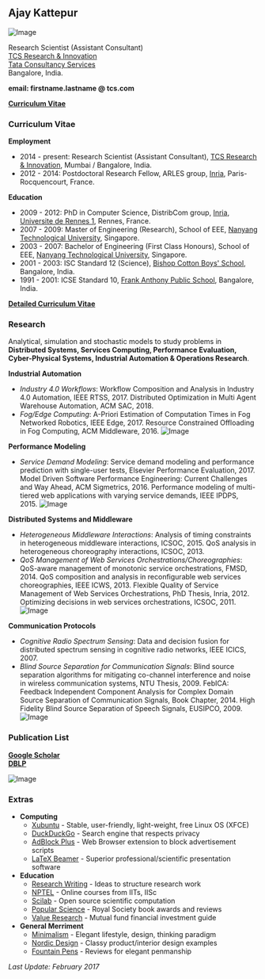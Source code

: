 ## Ajay Kattepur

![Image](https://ajaykattepur.github.io/ajaykattepur/ajay.jpg)

Research Scientist (Assistant Consultant)           
[TCS Research & Innovation](http://research-innovation.tcs.com/research/Pages/default.aspx)  
[Tata Consultancy Services](https://www.tcs.com/)  
Bangalore, India.

**email: firstname.lastname @ tcs.com**
  
  
[**Curriculum Vitae**](https://ajaykattepur.github.io/ajaykattepur/cv.md)
 
 
### Curriculum Vitae

**Employment**
- 2014 - present: Research Scientist (Assistant Consultant), [TCS Research & Innovation](http://research-innovation.tcs.com/research/Pages/default.aspx), Mumbai / Bangalore, India.
- 2012 - 2014: Postdoctoral Research Fellow, ARLES group, [Inria](https://www.inria.fr/en/), Paris-Rocquencourt, France.
 
 
**Education**
- 2009 - 2012: PhD in Computer Science, DistribCom group, [Inria](https://www.inria.fr/en/), [Universite de Rennes 1](https://www.univ-rennes1.fr/), Rennes, France. 
- 2007 - 2009: Master of Engineering (Research), School of EEE, [Nanyang Technological University](http://www.ntu.edu.sg), Singapore.
- 2003 - 2007: Bachelor of Engineering (First Class Honours), School of EEE, [Nanyang Technological University](http://www.ntu.edu.sg), Singapore.
- 2001 - 2003: ISC Standard 12 (Science), [Bishop Cotton Boys' School](http://www.cottonboys.com/), Bangalore, India.
- 1991 - 2001: ICSE Standard 10, [Frank Anthony Public School](http://www.fapsbangalore.com/), Bangalore, India.
 
 
[**Detailed Curriculum Vitae**](https://ajaykattepur.github.io/ajaykattepur/ajay_kattepur_cv.pdf)

 
 
### Research

Analytical, simulation and stochastic models to study problems in **Distributed Systems, Services Computing, Performance Evaluation, Cyber-Physical Systems, Industrial Automation & Operations Research**.
 
 
**Industrial Automation**
- _Industry 4.0 Workflows_: Workflow Composition and Analysis in Industry 4.0 Automation, IEEE RTSS, 2017. Distributed Optimization in Multi Agent Warehouse Automation, ACM SAC, 2018.
- _Fog/Edge Computing_: A-Priori Estimation of Computation Times in Fog Networked Robotics, IEEE Edge, 2017. Resource Constrained Offloading in Fog Computing, ACM Middleware, 2016. 
![Image](https://ajaykattepur.github.io/ajaykattepur/fog.png)


**Performance Modeling**
- _Service Demand Modeling_: Service demand modeling and performance prediction with single-user tests, Elsevier Performance Evaluation, 2017. Model Driven Software Performance Engineering: Current Challenges and Way Ahead, ACM Sigmetrics, 2016. Performance modeling of multi-tiered web applications with varying service demands, IEEE IPDPS, 2015.
![Image](https://ajaykattepur.github.io/ajaykattepur/performance.png)


**Distributed Systems and Middleware**
- _Heterogeneous Middleware Interactions_: Analysis of timing constraints in heterogeneous middleware interactions, ICSOC, 2015. QoS analysis in heterogeneous choreography interactions, ICSOC, 2013. 
- _QoS Management of Web Services Orchestrations/Choreographies_: QoS-aware management of monotonic service orchestrations, FMSD, 2014. QoS composition and analysis in reconfigurable web services choreographies, IEEE ICWS, 2013. Flexible Quality of Service Management of Web Services Orchestrations, PhD Thesis, Inria, 2012. Optimizing decisions in web services orchestrations, ICSOC, 2011.
![Image](https://ajaykattepur.github.io/ajaykattepur/automata.png)


**Communication Protocols**
- _Cognitive Radio Spectrum Sensing_: Data and decision fusion for distributed spectrum sensing in cognitive radio networks, IEEE ICICS, 2007.
- _Blind Source Separation for Communication Signals_: Blind source separation algorithms for mitigating co-channel interference and noise in wireless communication systems, NTU Thesis, 2009. FebICA: Feedback Independent Component Analysis for Complex Domain Source Separation of Communication Signals, Book Chapter, 2014. High Fidelity Blind Source Separation of Speech Signals, EUSIPCO, 2009.
![Image](https://ajaykattepur.github.io/ajaykattepur/comms.png)



### Publication List
[**Google Scholar**](https://scholar.google.com/citations?user=UFFGGzEAAAAJ)  
[**DBLP**](http://dblp.uni-trier.de/pers/hd/k/Kattepur:Ajay)


![Image](https://ajaykattepur.github.io/ajaykattepur/calvin.PNG)



### Extras

- **Computing**
  - [Xubuntu](https://xubuntu.org/) - Stable, user-friendly, light-weight, free Linux OS (XFCE)
  - [DuckDuckGo](https://duckduckgo.com/) - Search engine that respects privacy
  - [AdBlock Plus](https://adblockplus.org/) - Web Browser extension to block advertisement scripts
  - [LaTeX Beamer](https://www.sharelatex.com/learn/Beamer) - Superior professional/scientific presentation software 
- **Education**
  - [Research Writing](https://www.microsoft.com/en-us/research/wp-content/uploads/2016/07/How-to-write-a-great-research-paper.pdf) - Ideas to structure research work
  - [NPTEL](http://nptel.ac.in/) - Online courses from IITs, IISc
  - [Scilab](http://www.scilab.org/) - Open source scientific computation
  - [Popular Science](https://royalsociety.org/grants-schemes-awards/book-prizes/science-book-prize/) - Royal Society book awards and reviews
  - [Value Research](https://www.valueresearchonline.com/Default.asp?) - Mutual fund financial investment guide
- **General Merriment**
  - [Minimalism](http://mnmlist.com/minimalist-faqs/) - Elegant lifestyle, design, thinking paradigm
  - [Nordic Design](https://nordicdesign.ca/) - Classy product/interior design examples
  - [Fountain Pens](https://blog.gouletpens.com/reviews/pen-reviews) - Reviews for elegant penmanship



_Last Update: February 2017_

